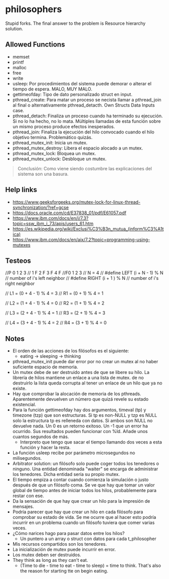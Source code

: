 # philosophers
Stupid forks.
The final answer to the problem is Resource hierarchy solution.

## Allowed Functions
- memset
- printf
- malloc
- free
- write
- usleep: Por procedimientos del sistema puede demorar o alterar el tiempo de espera. MALO, MUY MALO.
- gettimeofday: Tipo de dato personalizado struct en input.
- pthread_create: Para matar un proceso se necista llamar a pthread_join al final o alternativamente pthread_detacth. Own Structs Data Inputs case.
- pthread_detach: Finaliza un proceso cuando ha terminado su ejecución. Si no lo ha hecho, no lo mata. Múltiples llamadas de esta función sobre un mismo proceso produce efectos inesperados.
- pthread_join: Finaliza la ejecución del hilo convocado cuando el hilo objetivo termina. Problemático quizás.
- pthread_mutex_init: Inicia un mutex.
- pthread_mutex_destroy: Libera el espacio alocado a un mutex.
- pthread_mutex_lock: Bloquea un mutex.
- pthread_mutex_unlock: Desbloque un mutex.

> Conclusión: Como viene siendo costumbre las explicaciones del sistema son una basura.

## Help links
- https://www.geeksforgeeks.org/mutex-lock-for-linux-thread-synchronization/?ref=gcse
- https://docs.oracle.com/cd/E37838_01/pdf/E61057.pdf
- https://www.ibm.com/docs/en/i/7.3?topic=ssw_ibm_i_73/apis/users_61.htm
- https://es.wikipedia.org/wiki/Exclusi%C3%B3n_mutua_(inform%C3%A1tica)
- https://www.ibm.com/docs/en/aix/7.2?topic=programming-using-mutexes

## Testeos

//P  0   1   2   3
// 1 F 2 F 3 F 4 F
//F0   1   2   3
// N = 4
// #define LEFT (i + N - 1) % N    // number of i's left neighbor
// #define RIGHT (i + 1 ) % N     // number of i's right neighbor

// L1 = (0 + 4 - 1) % 4 = 3
// R1 = (0 + 1) % 4 = 1

// L2 = (1 + 4 - 1) % 4 = 0
// R2 = (1 + 1) % 4 = 2

// L3 = (2 + 4 - 1) % 4 = 1
// R3 = (2 + 1) % 4 = 3

// L4 = (3 + 4 - 1) % 4 = 2
// R4 = (3 + 1) % 4 = 0

## Notes
- El orden de las acciones de los filósofos es el siguiente:
	- eating -> sleeping -> thinking
- pthread_mutex_init puede dar error por no crear un mutex al no haber suficiente espacio de memoria.
- Un mutex debe de ser destruido antes de que se libere su hilo. La librería de hilos mantiene un enlace a una lista de mutex.
	de no destruirlo la lista queda corrupta al tener un enlace de un hilo que ya no existe.
- Hay que comprobar la alocación de memoria de los pthreads. Aparentemente devuelven un número que quizá revele su estado 
existencial.
- Para la función gettimeofday hay dos argumentos, timeval (tp) y timezone (tzp) que son estructuras. Si tp es non-NULL y tzp es 
NULL solo la estructura tp es relleneda con datos. Si ambos son NULL no devuelve nada. Un 0 es un retorno exitoso. Un -1 que un 
error ha ocurrido. Sus resultados pueden funcionar con %ld. Añade unos cuantos segundos de más.
	- Interpreto que tengo que sacar el tiempo llamando dos veces a esta función y hacer la resta.
- La función usleep recibe por parámetro microsegundos no milisegundos.
- Arbitrator solution: un filósofo solo puede coger todos los tenedores o ninguno. Una entidad denominada "waiter" se encarga de administrar los tenedores. Dicha entidad sería su propio mutex.
- El tiempo empiza a contar cuando comienza la simulación o justo después de que un filósofo coma. Se ve que hay que tomar un valor global de tiempo antes de iniciar todos los hilos, probablemente para restar con ese.
- Da la sensación de que hay que crear un hilo para la impresión de mensajes.
- Podría parecer que hay que crear un hilo en cada filósofo para comprobar su estado de vida. Se me ocurre que al hacer esto podría incurrir en un problema cuando un filósofo tuviera que comer varias veces.
- ¿Cómo narices hago para pasar datos entre los hilos?
	- Un puntero a un array o struct con datos para cada t_philosopher
- Mis recursos compartidos son los tenedores.
- La inicialización de mutex puede incurrir en error.
- Los mutex deben ser destruidos.
- They think as long as they can't eat.
	- (Time to die - time to eat - time to sleep) = time to think. That's also the reason for starting tte on begin eating.


